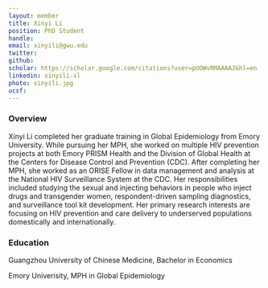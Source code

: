 ```yaml
---
layout: member
title: Xinyi Li
position: PhD Student
handle: 
email: xinyili@gwu.edu
twitter:
github:
scholar: https://scholar.google.com/citations?user=pUOWvRMAAAAJ&hl=en
linkedin: xinyili-xl
photo: xinyili.jpg
ucsf: 
---
```


### Overview

Xinyi Li completed her graduate training in Global Epidemiology from Emory University. While pursuing her MPH, she worked on multiple HIV prevention projects at both Emory PRISM Health and the Division of Global Health at the Centers for Disease Control and Prevention (CDC). After completing her MPH, she worked as an ORISE Fellow in data management and analysis at the National HIV Surveillance System at the CDC. Her responsibilities included studying the sexual and injecting behaviors in people who inject drugs and transgender women, respondent-driven sampling diagnostics, and surveillance tool kit development. Her primary research interests are focusing on HIV prevention and care delivery to underserved populations domestically and internationally.

### Education

Guangzhou University of Chinese Medicine, Bachelor in Economics

Emory Univerisity, MPH in Global Epidemiology
